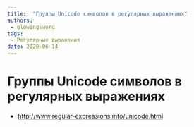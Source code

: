 ```yaml
---
title:  "Группы Unicode символов в регулярных выражениях"
authors: 
 - glowingsword
tags:
 - Регулярные выражения
date: 2020-06-14
---
```

# Группы Unicode символов в регулярных выражениях
 * http://www.regular-expressions.info/unicode.html